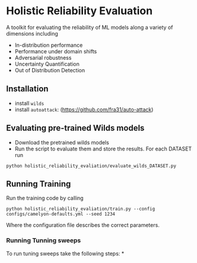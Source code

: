 # Holistic Reliability Evaluation

A toolkit for evaluating the reliability of ML models along a variety of dimensions including

* In-distribution performance
* Performance under domain shifts
* Adversarial robustness
* Uncertainty Quantification
* Out of Distribution Detection

## Installation
* install `wilds`
* install `autoattack`: (https://github.com/fra31/auto-attack)

## Evaluating pre-trained Wilds models
* Download the pretrained wilds models
* Run the script to evaluate them and store the results. For each DATASET run
```
python holistic_reliability_evaliation/evaluate_wilds_DATASET.py
```
## Running Training
Run the training code by calling
```
python holistic_reliability_evaliation/train.py --config configs/camelyon-defaults.yml --seed 1234
```

Where the configuration file describes the correct parameters.

### Running Tunning sweeps
To run tuning sweeps take the following steps:
*
